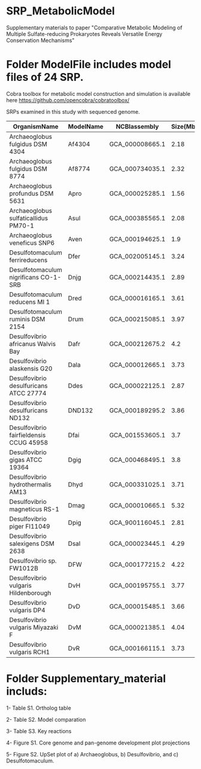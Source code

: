 # SRP_MetabolicModel

Supplementary materials to paper "Comparative Metabolic Modeling of Multiple Sulfate-reducing Prokaryotes Reveals Versatile Energy Conservation Mechanisms"



# Folder ModelFile includes model files of 24 SRP. 

Cobra toolbox for metabolic model construction and simulation is available here https://github.com/opencobra/cobratoolbox/

SRPs examined in this study with sequenced genome.

|OrganismName|ModelName|NCBIassembly|Size(Mb)|GC%|Note|
| ---------- | ---------- | ---------- | ---------- | ---------- | ---------- |
|Archaeoglobus fulgidus DSM 4304|Af4304|GCA_000008665.1|2.18|48.6|Archaea|
|Archaeoglobus fulgidus DSM 8774|Af8774|GCA_000734035.1|2.32|48.1|Archaea|
|Archaeoglobus profundus DSM 5631|Apro|GCA_000025285.1|1.56|42|Archaea|
|Archaeoglobus sulfaticallidus PM70-1|Asul|GCA_000385565.1|2.08|43.2|Archaea|
|Archaeoglobus veneficus SNP6|Aven|GCA_000194625.1|1.9|47|Archaea|
|Desulfotomaculum ferrireducens|Dfer|GCA_002005145.1|3.24|45.4|Gram-positive|
|Desulfotomaculum nigrificans CO-1-SRB|Dnjg|GCA_000214435.1|2.89|46.6|Gram-positive|
|Desulfotomaculum reducens MI 1|Dred|GCA_000016165.1|3.61|42.3|Gram-positive|
|Desulfotomaculum ruminis DSM 2154|Drum|GCA_000215085.1|3.97|47.2|Gram-positive|
|Desulfovibrio africanus Walvis Bay|Dafr|GCA_000212675.2|4.2|61.4|Gram-negative|
|Desulfovibrio alaskensis G20|Dala|GCA_000012665.1|3.73|57.8|Gram-negative|
|Desulfovibrio desulfuricans ATCC 27774|Ddes|GCA_000022125.1|2.87|58.1|Gram-negative|
|Desulfovibrio desulfuricans ND132|DND132|GCA_000189295.2|3.86|65.2|Gram-negative|
|Desulfovibrio fairfieldensis CCUG 45958|Dfai|GCA_001553605.1|3.7|60.9|Gram-negative|
|Desulfovibrio gigas ATCC 19364|Dgig|GCA_000468495.1|3.8|63.69|Gram-negative|
|Desulfovibrio hydrothermalis AM13|Dhyd|GCA_000331025.1|3.71|45.11|Gram-negative|
|Desulfovibrio magneticus RS-1|Dmag|GCA_000010665.1|5.32|62.7|Gram-negative|
|Desulfovibrio piger FI11049|Dpig|GCA_900116045.1|2.81|64.2|Gram-negative|
|Desulfovibrio salexigens DSM 2638|Dsal|GCA_000023445.1|4.29|47.1|Gram-negative|
|Desulfovibrio sp. FW1012B|DFW|GCA_000177215.2|4.22|66.46|Gram-negative|
|Desulfovibrio vulgaris Hildenborough|DvH|GCA_000195755.1|3.77|63.24|Gram-negative|
|Desulfovibrio vulgaris DP4|DvD|GCA_000015485.1|3.66|63.15|Gram-negative|
|Desulfovibrio vulgaris Miyazaki F|DvM|GCA_000021385.1|4.04|67.1|Gram-negative|
|Desulfovibrio vulgaris RCH1|DvR|GCA_000166115.1|3.73|63.24|Gram-negative|


# Folder Supplementary_material includs:

1- Table S1. Ortholog table 

2- Table S2. Model comparation

3- Table S3. Key reactions

4- Figure S1. Core genome and pan-genome development plot projections 

5- Figure S2. UpSet plot of a) Archaeoglobus, b) Desulfovibrio, and c) Desulfotomaculum.
